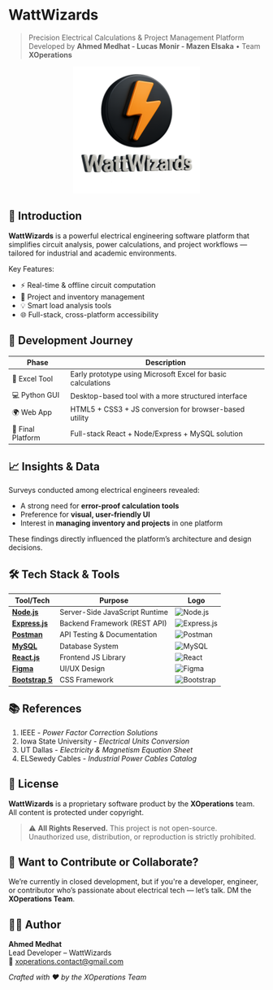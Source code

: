 # WattWizards

> Precision Electrical Calculations & Project Management Platform  
> Developed by **Ahmed Medhat - Lucas Monir - Mazen Elsaka** • Team **XOperations**

<div align="center">
  <img src="./public/logo.png" alt="WattWizards Logo" width="250" />
</div>

## 🔌 Introduction
**WattWizards** is a powerful electrical engineering software platform that simplifies circuit analysis, power calculations, and project workflows — tailored for industrial and academic environments.

Key Features:
- ⚡ Real-time & offline circuit computation
- 📁 Project and inventory management
- 💡 Smart load analysis tools
- 🌐 Full-stack, cross-platform accessibility

## 🚀 Development Journey
| Phase | Description |
|-------|-------------|
| 🧪 Excel Tool | Early prototype using Microsoft Excel for basic calculations |
| 💻 Python GUI | Desktop-based tool with a more structured interface |
| 🌍 Web App | HTML5 + CSS3 + JS conversion for browser-based utility |
| 🔧 Final Platform | Full-stack React + Node/Express + MySQL solution |

## 📈 Insights & Data
Surveys conducted among electrical engineers revealed:
- A strong need for **error-proof calculation tools**
- Preference for **visual, user-friendly UI**
- Interest in **managing inventory and projects** in one platform

These findings directly influenced the platform’s architecture and design decisions.

## 🛠 Tech Stack & Tools
| Tool/Tech | Purpose | Logo |
|----------|---------|------|
| **[Node.js](https://nodejs.org/)** | Server-Side JavaScript Runtime | ![Node.js](https://img.icons8.com/color/48/000000/nodejs.png) |
| **[Express.js](https://expressjs.com/)** | Backend Framework (REST API) | ![Express.js](https://img.icons8.com/ios/50/express-js.png) |
| **[Postman](https://www.postman.com/)** | API Testing & Documentation | ![Postman](https://img.shields.io/badge/Postman-FF6C37?style=for-the-badge&logo=postman&logoColor=white) |
| **[MySQL](https://www.mysql.com/)** | Database System | ![MySQL](https://img.icons8.com/ios-filled/50/026dbd/mysql-logo.png) |
| **[React.js](https://reactjs.org/)** | Frontend JS Library | ![React](https://img.icons8.com/color/48/react-native.png) |
| **[Figma](https://figma.com/)** | UI/UX Design | ![Figma](https://img.icons8.com/color/48/figma--v1.png) |
| **[Bootstrap 5](https://getbootstrap.com/)** | CSS Framework | ![Bootstrap](https://img.icons8.com/color/48/bootstrap.png) |

## 📚 References
1. IEEE - *Power Factor Correction Solutions*  
2. Iowa State University - *Electrical Units Conversion*  
3. UT Dallas - *Electricity & Magnetism Equation Sheet*  
4. ELSewedy Cables - *Industrial Power Cables Catalog*

## 📜 License
**WattWizards** is a proprietary software product by the **XOperations** team.  
All content is protected under copyright.
> ⚠️ **All Rights Reserved.** This project is not open-source.  
> Unauthorized use, distribution, or reproduction is strictly prohibited.

## 🧠 Want to Contribute or Collaborate?
We’re currently in closed development, but if you're a developer, engineer, or contributor who’s passionate about electrical tech — let’s talk. DM the **XOperations Team**.

## 👨‍💻 Author
**Ahmed Medhat**  
Lead Developer – WattWizards  
📧 xoperations.contact@gmail.com

*Crafted with ❤️ by the XOperations Team*
